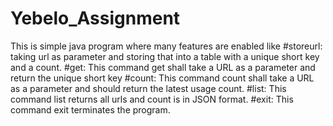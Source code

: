# Yebelo_Assignment
This is simple java program  where many features are enabled like
#storeurl: taking url as parameter and storing that into a table with a unique short key and a count.
#get: This command get shall take a URL as a parameter and return the unique short key
#count: This command count shall take a URL as a parameter and should return the latest usage count.
#list: This command list  returns all urls and count is in JSON format.
#exit: This command exit  terminates the program.
